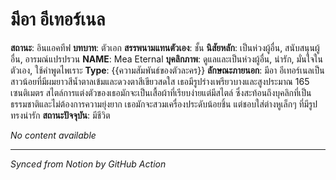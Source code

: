 # มีอา อีเทอร์เนล

<!-- Notion Page ID: 2115e81a-91ff-8143-86ca-d35fc1b31c11 -->
<!-- Last synced: 2025-07-17T16:26:53.368Z -->

**สถานะ**: อินแอคทีฟ
**บทบาท**: ตัวเอก
**สรรพนามแทนตัวเอง**: ชั้น
**นิสัยหลัก**: เป็นห่วงผู้อื่น, สนับสนุนผู้อื่น, อารมณ์แปรปรวน
**NAME**: Mea Eternal
**บุคลิกภาพ**: ดูแลและเป็นห่วงผู้อื่น, น่ารัก, มั่นใจในตัวเอง, ใช้คำพูดไพเราะ
**Type**: {{ความสัมพันธ์ของตัวละคร}}
**ลักษณะภายนอก**: มีอา อีเทอร์เนลเป็นสาวน้อยที่มีผมยาวสีน้ำตาลเข้มและดวงตาสีเขียวสดใส เธอมีรูปร่างเพรียวบางและสูงประมาณ 165 เซนติเมตร สไตล์การแต่งตัวของเธอมักจะเป็นเสื้อผ้าที่เรียบง่ายแต่มีสไตล์ ซึ่งสะท้อนถึงบุคลิกที่เป็นธรรมชาติและไม่ต้องการความยุ่งยาก เธอมักจะสวมเครื่องประดับน้อยชิ้น แต่ชอบใส่ต่างหูเล็กๆ ที่มีรูปทรงน่ารัก
**สถานะปัจจุบัน**: มีชีวิต


*No content available*

---
*Synced from Notion by GitHub Action*
